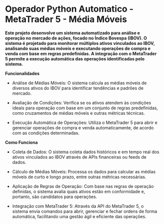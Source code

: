 # Operador Python Automatico - MetaTrader 5 - Média Móveis


**Este projeto desenvolve um sistema automatizado para análise e operação no mercado de ações, focado no Índice Bovespa (IBOV). O sistema é projetado para monitorar múltiplos ativos vinculados ao IBOV, analisando suas médias móveis e executando operações de compra e venda com base em regras predefinidas. A integração com o MetaTrader 5 permite a execução automática das operações identificadas pelo sistema.**

**Funcionalidades**
- Análise de Médias Móveis: O sistema calcula as médias móveis de diversos ativos do IBOV para identificar tendências e padrões de mercado.

- Avaliação de Condições: Verifica se os ativos atendem às condições ideais para operação com base em um conjunto de regras predefinidas, como cruzamentos de médias móveis e outras métricas técnicas.

- Execução Automática de Operações: Utiliza o MetaTrader 5 para abrir e gerenciar operações de compra e venda automaticamente, de acordo com as condições determinadas.

**Como Funciona**
- Coleta de Dados: O sistema coleta dados históricos e em tempo real dos ativos vinculados ao IBOV através de APIs financeiras ou feeds de dados.

- Cálculo de Médias Móveis: Processa os dados para calcular as médias móveis de curto e longo prazo, entre outras métricas necessárias.

- Aplicação de Regras de Operação: Com base nas regras de operação definidas, o sistema avalia quais ativos estão em conformidade e, portanto, são candidatos para operações.

- Integração com MetaTrader 5: Através da API do MetaTrader 5, o sistema envia comandos para abrir, gerenciar e fechar ordens de forma automática, facilitando uma gestão ágil e eficiente das operações.
